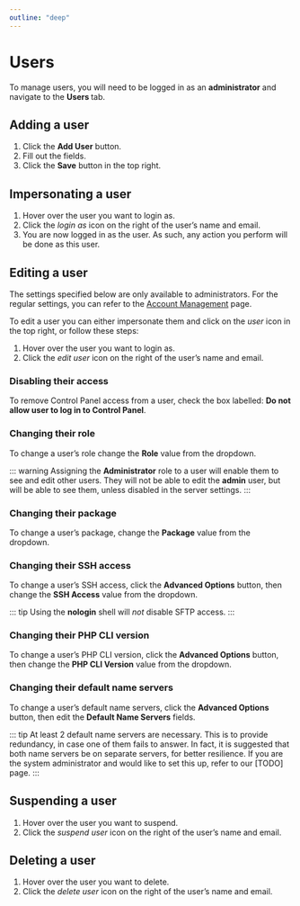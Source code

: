 ```yaml
---
outline: "deep"
---
```


# Users

To manage users, you will need to be logged in as an **administrator** and navigate to the **Users <i class="fas fa-fw fa-users"></i>** tab.

## Adding a user

1. Click the **<i class="fas fa-fw fa-plus-circle"></i> Add User** button.
2. Fill out the fields.
3. Click the **<i class="fas fa-fw fa-save"></i> Save** button in the top right.

## Impersonating a user

1. Hover over the user you want to login as.
2. Click the <i class="fas fa-fw fa-sign-in-alt"><span class="visually-hidden">login as</span></i> icon on the right of the user’s name and email.
3. You are now logged in as the user. As such, any action you perform will be done as this user.

## Editing a user

The settings specified below are only available to administrators. For the regular settings, you can refer to the [Account Management](../user-guide/account.md) page.

To edit a user you can either impersonate them and click on the <i class="fas fa-lg fa-fw fa-user-circle"><span class="visually-hidden">user</span></i> icon in the top right, or follow these steps:

1. Hover over the user you want to login as.
2. Click the <i class="fas fa-fw fa-pencil-alt"><span class="visually-hidden">edit user</span></i> icon on the right of the user’s name and email.

### Disabling their access

To remove Control Panel access from a user, check the box labelled: **Do not allow user to log in to Control Panel**.

### Changing their role

To change a user’s role change the **Role** value from the dropdown.

::: warning
Assigning the **Administrator** role to a user will enable them to see and edit other users. They will not be able to edit the **admin** user, but will be able to see them, unless disabled in the server settings.
:::

### Changing their package

To change a user’s package, change the **Package** value from the dropdown.

### Changing their SSH access

To change a user’s SSH access, click the **Advanced Options** button, then change the **SSH Access** value from the dropdown.

::: tip
Using the **nologin** shell will _not_ disable SFTP access.
:::

### Changing their PHP CLI version

To change a user’s PHP CLI version, click the **Advanced Options** button, then change the **PHP CLI Version** value from the dropdown.

### Changing their default name servers

To change a user’s default name servers, click the **Advanced Options** button, then edit the **Default Name Servers** fields.

::: tip
At least 2 default name servers are necessary. This is to provide redundancy, in case one of them fails to answer. In fact, it is suggested that both name servers be on separate servers, for better resilience. If you are the system administrator and would like to set this up, refer to our [TODO] page.
:::

## Suspending a user

1. Hover over the user you want to suspend.
2. Click the <i class="fas fa-fw fa-pause"><span class="visually-hidden">suspend user</span></i> icon on the right of the user’s name and email.

## Deleting a user

1. Hover over the user you want to delete.
2. Click the <i class="fas fa-fw fa-trash"><span class="visually-hidden">delete user</span></i> icon on the right of the user’s name and email.
